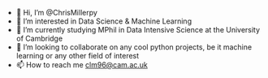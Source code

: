 - 👋 Hi, I’m @ChrisMillerpy
- 👀 I’m interested in Data Science & Machine Learning
- 🌱 I’m currently studying MPhil in Data Intensive Science at the University of Cambridge
- 💞️ I’m looking to collaborate on any cool python projects, be it machine learning or any other field of interest
- 📫 How to reach me clm96@cam.ac.uk

<!---
ChrisMillerpy/ChrisMillerpy is a ✨ special ✨ repository because its `README.md` (this file) appears on your GitHub profile.
You can click the Preview link to take a look at your changes.
--->
